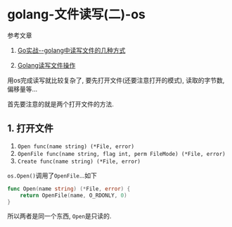 # golang-文件读写(二)-os

参考文章

1. [Go实战--golang中读写文件的几种方式](https://blog.csdn.net/wangshubo1989/article/details/74777112)

2. [Golang读写文件操作](https://my.oschina.net/xxbAndy/blog/1594259)

用os完成读写就比较复杂了, 要先打开文件(还要注意打开的模式), 读取的字节数, 偏移量等...

首先要注意的就是两个打开文件的方法.

## 1. 打开文件

1. `Open func(name string) (*File, error)`
2. `OpenFile func(name string, flag int, perm FileMode) (*File, error)`
3. `Create func(name string) (*File, error)`

`os.Open()`调用了`OpenFile`...如下

```go
func Open(name string) (*File, error) {
	return OpenFile(name, O_RDONLY, 0)
}
```

所以两者是同一个东西, `Open`是只读的.
